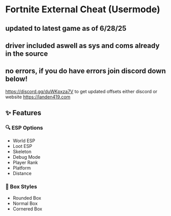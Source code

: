 # Fortnite External Cheat (Usermode)
## updated to latest game as of 6/28/25
## driver included aswell as sys and coms already in the source
## no errors, if you do have errors join discord down below!
https://discord.gg/duWKpxza7V
to get updated offsets either discord or website
https://landen419.com
## ✨ Features

### 🔍 ESP Options
- World ESP
- Loot ESP
- Skeleton
- Debug Mode
- Player Rank
- Platform
- Distance

### 🎯 Box Styles
- Rounded Box
- Normal Box
- Cornered Box

